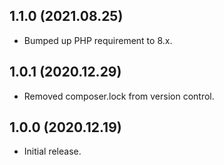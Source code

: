 ## 1.1.0 (2021.08.25)
- Bumped up PHP requirement to 8.x.

## 1.0.1 (2020.12.29)
- Removed composer.lock from version control.

## 1.0.0 (2020.12.19)
- Initial release.